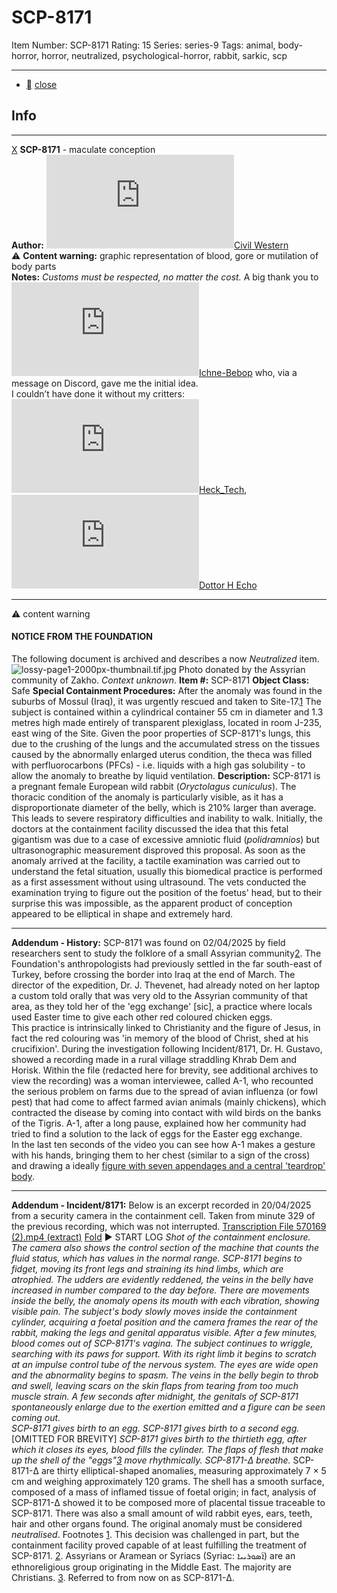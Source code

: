 # SCP-8171
Item Number: SCP-8171
Rating: 15
Series: series-9
Tags: animal, body-horror, horror, neutralized, psychological-horror, rabbit, sarkic, scp

---

  * [](javascript:;)
[close](javascript:;)
## Info
* * *
[X](javascript:;)
**SCP-8171** \- maculate conception  
**Author:** [![Civil Western](https://www.wikidot.com/avatar.php?userid=7448979&amp;size=small&amp;timestamp=1746200710)](http://www.wikidot.com/user:info/civil-western)[Civil Western](http://www.wikidot.com/user:info/civil-western)  
⚠️ **Content warning:** graphic representation of blood, gore or mutilation of body parts  
**Notes:** _Customs must be respected, no matter the cost._
A big thank you to [![Ichne-Bebop](https://www.wikidot.com/avatar.php?userid=7465529&amp;size=small&amp;timestamp=1746200710)](http://www.wikidot.com/user:info/ichne-bebop)[Ichne-Bebop](http://www.wikidot.com/user:info/ichne-bebop) who, via a message on Discord, gave me the initial idea.  
I couldn’t have done it without my critters: [![Heck_Tech](https://www.wikidot.com/avatar.php?userid=8911435&amp;size=small&amp;timestamp=1746200710)](http://www.wikidot.com/user:info/heck-tech)[Heck_Tech](http://www.wikidot.com/user:info/heck-tech), [![Dottor H Echo](https://www.wikidot.com/avatar.php?userid=6349610&amp;size=small&amp;timestamp=1746200710)](http://www.wikidot.com/user:info/dottor-h-echo)[Dottor H Echo](http://www.wikidot.com/user:info/dottor-h-echo)
* * *

⚠️ content warning 
#### NOTICE FROM THE FOUNDATION
The following document is archived and describes a now _Neutralized_ item.
![lossy-page1-2000px-thumbnail.tif.jpg](https://upload.wikimedia.org/wikipedia/commons/thumb/9/93/Nitrate_negative_of_rabbit_on_wooden_bench_with_nest_of_eggs._Additional_nest_of_eggs_on_ground._Location_unknown._%3B_BRCA_Museum_%2823d09360b8bd434b904c0d5173b4a998%29.tif/lossy-page1-2000px-thumbnail.tif.jpg)
Photo donated by the Assyrian community of Zakho. _Context unknown_.
**Item #:** SCP-8171
**Object Class:** Safe
**Special Containment Procedures:** After the anomaly was found in the suburbs of Mossul (Iraq), it was urgently rescued and taken to Site-17.[1](javascript:;) The subject is contained within a cylindrical container 55 cm in diameter and 1.3 metres high made entirely of transparent plexiglass, located in room J-235, east wing of the Site. Given the poor properties of SCP-8171's lungs, this due to the crushing of the lungs and the accumulated stress on the tissues caused by the abnormally enlarged uterus condition, the theca was filled with perfluorocarbons (PFCs) - i.e. liquids with a high gas solubility - to allow the anomaly to breathe by liquid ventilation.
**Description:** SCP-8171 is a pregnant female European wild rabbit (_Oryctolagus cuniculus_). The thoracic condition of the anomaly is particularly visible, as it has a disproportionate diameter of the belly, which is 210% larger than average. This leads to severe respiratory difficulties and inability to walk. Initially, the doctors at the containment facility discussed the idea that this fetal gigantism was due to a case of excessive amniotic fluid (_polidramnios_) but ultrasonographic measurement disproved this proposal.
As soon as the anomaly arrived at the facility, a tactile examination was carried out to understand the fetal situation, usually this biomedical practice is performed as a first assessment without using ultrasound. The vets conducted the examination trying to figure out the position of the foetus' head, but to their surprise this was impossible, as the apparent product of conception appeared to be elliptical in shape and extremely hard.
* * *
**Addendum - History:** SCP-8171 was found on 02/04/2025 by field researchers sent to study the folklore of a small Assyrian community[2](javascript:;). The Foundation's anthropologists had previously settled in the far south-east of Turkey, before crossing the border into Iraq at the end of March. The director of the expedition, Dr. J. Thevenet, had already noted on her laptop a custom told orally that was very old to the Assyrian community of that area, as they told her of the 'egg exchange' [sic], a practice where locals used Easter time to give each other red coloured chicken eggs.  
This practice is intrinsically linked to Christianity and the figure of Jesus, in fact the red colouring was 'in memory of the blood of Christ, shed at his crucifixion'.
During the investigation following Incident/8171, Dr. H. Gustavo, showed a recording made in a rural village straddling Khrab Dem and Horisk. Within the file (redacted here for brevity, see additional archives to view the recording) was a woman interviewee, called A-1, who recounted the serious problem on farms due to the spread of avian influenza (or fowl pest) that had come to affect farmed avian animals (mainly chickens), which contracted the disease by coming into contact with wild birds on the banks of the Tigris. A-1, after a long pause, explained how her community had tried to find a solution to the lack of eggs for the Easter egg exchange.  
In the last ten seconds of the video you can see how A-1 makes a gesture with his hands, bringing them to her chest (similar to a sign of the cross) and drawing a ideally [figure with seven appendages and a central 'teardrop' body](https://scp-wiki.wikidot.com/sarkicism-hub).
* * *
**Addendum - Incident/8171:**
Below is an excerpt recorded in 20/04/2025 from a security camera in the containment cell. Taken from minute 329 of the previous recording, which was not interrupted.
[Transcription File 570169 (2).mp4 (extract)](javascript:;)
[Fold](javascript:;)
► START LOG
_Shot of the containment enclosure. The camera also shows the control section of the machine that counts the fluid status, which has values in the normal range._
_SCP-8171 begins to fidget, moving its front legs and straining its hind limbs, which are atrophied. The udders are evidently reddened, the veins in the belly have increased in number compared to the day before._
_There are movements inside the belly, the anomaly opens its mouth with each vibration, showing visible pain. The subject's body slowly moves inside the containment cylinder, acquiring a foetal position and the camera frames the rear of the rabbit, making the legs and genital apparatus visible._
_After a few minutes, blood comes out of SCP-8171's vagina. The subject continues to wriggle, searching with its paws for support. With its right limb it begins to scratch at an impulse control tube of the nervous system. The eyes are wide open and the abnormality begins to spasm._
_The veins in the belly begin to throb and swell, leaving scars on the skin flaps from tearing from too much muscle strain._
_A few seconds after midnight, the genitals of SCP-8171 spontaneously enlarge due to the exertion emitted and a figure can be seen coming out.  
SCP-8171 gives birth to an egg._
_SCP-8171 gives birth to a second egg._
[OMITTED FOR BREVITY]
_SCP-8171 gives birth to the thirtieth egg, after which it closes its eyes, blood fills the cylinder._
_The flaps of flesh that make up the shell of the "eggs"[3](javascript:;) move rhythmically._
_SCP-8171-Δ breathe._
SCP-8171-Δ are thirty elliptical-shaped anomalies, measuring approximately 7 × 5 cm and weighing approximately 120 grams. The shell has a smooth surface, composed of a mass of inflamed tissue of foetal origin; in fact, analysis of SCP-8171-Δ showed it to be composed more of placental tissue traceable to SCP-8171. There was also a small amount of wild rabbit eyes, ears, teeth, hair and other organs found.
The original anomaly must be considered _neutralised_.
Footnotes
[1](javascript:;). This decision was challenged in part, but the containment facility proved capable of at least fulfilling the treatment of SCP-8171.
[2](javascript:;). Assyrians or Aramean or Syriacs (Syriac: ܐ݇ܣܘܪܝܝܐ) are an ethnoreligious group originating in the Middle East. The majority are Christians.
[3](javascript:;). Referred to from now on as SCP-8171-Δ.